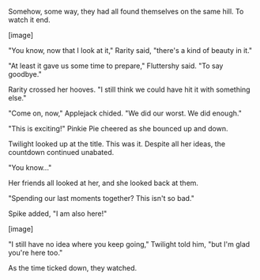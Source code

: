 Somehow, some way, they had all found themselves on the same hill. To watch it end.

\[image\]

"You know, now that I look at it," Rarity said, "there's a kind of beauty in it."

"At least it gave us some time to prepare," Fluttershy said. "To say goodbye."

Rarity crossed her hooves. "I still think we could have hit it with something else."

"Come on, now," Applejack chided. "We did our worst. We did enough."

"This is exciting!" Pinkie Pie cheered as she bounced up and down.

Twilight looked up at the title. This was it. Despite all her ideas, the countdown continued unabated. 

"You know..."

Her friends all looked at her, and she looked back at them.

"Spending our last moments together? This isn't so bad."

Spike added, "I am also here!"

\[image\]

"I still have no idea where you keep going," Twilight told him, "but I'm glad you're here too."

As the time ticked down, they watched.
